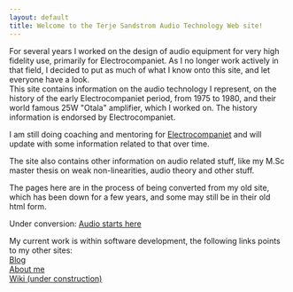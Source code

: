 ```yaml
---
layout: default
title: Welcome to the Terje Sandstrom Audio Technology Web site!
---
```

For several years I worked on the design of audio equipment for very high fidelity use, primarily for Electrocompaniet.
As I no longer work actively in that field, I decided to put as much of what I know onto this site, and let everyone have a look.   
This site contains information on the audio technology I represent, on the history of the early Electrocompaniet period, from 1975 to 1980, and their world famous 25W "Otala" amplifier,
which I worked on.  The history information is endorsed by Electrocompaniet. 

I am still doing coaching and mentoring for [Electrocompaniet](http:///www.electrocompaniet.no) and will update with some information related to that over time.

The site also contains other information on audio related stuff, like my M.Sc master thesis on weak non-linearities, audio theory and other stuff.

The pages here are in the process of being converted from my old site, which has been down for a few years, and some may still be in their old html form.  

 Under conversion:  [Audio starts here](AudioStartsHere.htm)
 
 My current work is within software development, the following links points to my other sites:   
 [Blog](http://hermit.no)   
 [About me](http://about.me/terjes)   
 [Wiki (under construction)](http://terjesandstrom.github.io)   
 
